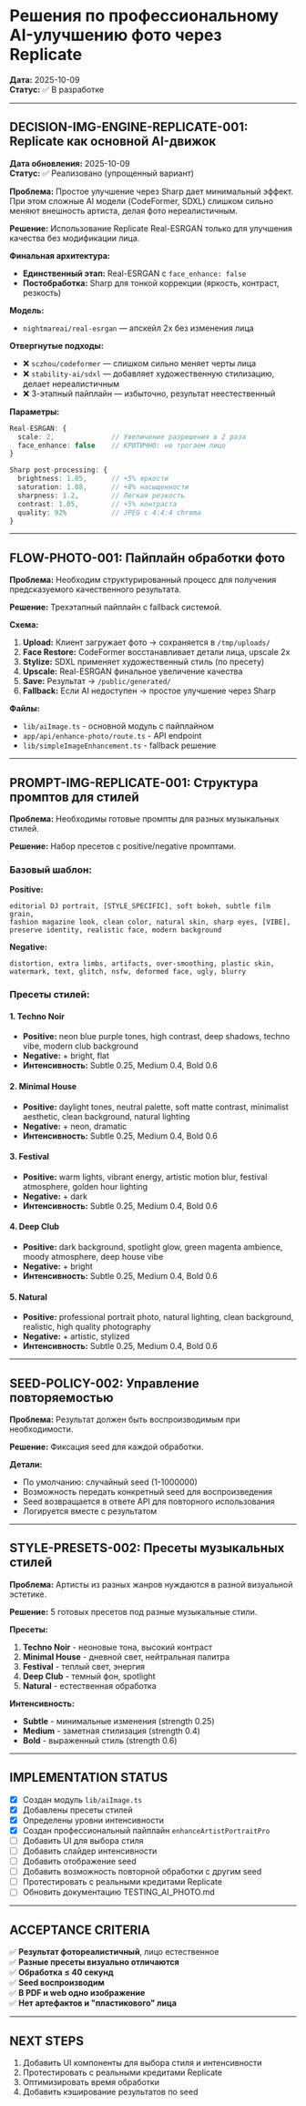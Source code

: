 # Решения по профессиональному AI-улучшению фото через Replicate

**Дата:** 2025-10-09  
**Статус:** ✅ В разработке

---

## DECISION-IMG-ENGINE-REPLICATE-001: Replicate как основной AI-движок

**Дата обновления:** 2025-10-09  
**Статус:** ✅ Реализовано (упрощенный вариант)

**Проблема:** Простое улучшение через Sharp дает минимальный эффект. При этом сложные AI модели (CodeFormer, SDXL) слишком сильно меняют внешность артиста, делая фото нереалистичным.

**Решение:** Использование Replicate Real-ESRGAN только для улучшения качества без модификации лица.

**Финальная архитектура:**
- **Единственный этап:** Real-ESRGAN с `face_enhance: false`
- **Постобработка:** Sharp для тонкой коррекции (яркость, контраст, резкость)

**Модель:**
- `nightmareai/real-esrgan` — апскейл 2x без изменения лица

**Отвергнутые подходы:**
- ❌ `sczhou/codeformer` — слишком сильно меняет черты лица
- ❌ `stability-ai/sdxl` — добавляет художественную стилизацию, делает нереалистичным
- ❌ 3-этапный пайплайн — избыточно, результат неестественный

**Параметры:**
```typescript
Real-ESRGAN: {
  scale: 2,              // Увеличение разрешения в 2 раза
  face_enhance: false    // КРИТИЧНО: не трогаем лицо
}

Sharp post-processing: {
  brightness: 1.05,      // +5% яркости
  saturation: 1.08,      // +8% насыщенности
  sharpness: 1.2,        // Легкая резкость
  contrast: 1.05,        // +5% контраста
  quality: 92%           // JPEG с 4:4:4 chroma
}
```

---

## FLOW-PHOTO-001: Пайплайн обработки фото

**Проблема:** Необходим структурированный процесс для получения предсказуемого качественного результата.

**Решение:** Трехэтапный пайплайн с fallback системой.

**Схема:**
1. **Upload:** Клиент загружает фото → сохраняется в `/tmp/uploads/`
2. **Face Restore:** CodeFormer восстанавливает детали лица, upscale 2x
3. **Stylize:** SDXL применяет художественный стиль (по пресету)
4. **Upscale:** Real-ESRGAN финальное увеличение качества
5. **Save:** Результат → `/public/generated/`
6. **Fallback:** Если AI недоступен → простое улучшение через Sharp

**Файлы:**
- `lib/aiImage.ts` - основной модуль с пайплайном
- `app/api/enhance-photo/route.ts` - API endpoint
- `lib/simpleImageEnhancement.ts` - fallback решение

---

## PROMPT-IMG-REPLICATE-001: Структура промптов для стилей

**Проблема:** Необходимы готовые промпты для разных музыкальных стилей.

**Решение:** Набор пресетов с positive/negative промптами.

### Базовый шаблон:

**Positive:**
```
editorial DJ portrait, [STYLE_SPECIFIC], soft bokeh, subtle film grain,
fashion magazine look, clean color, natural skin, sharp eyes, [VIBE],
preserve identity, realistic face, modern background
```

**Negative:**
```
distortion, extra limbs, artifacts, over-smoothing, plastic skin,
watermark, text, glitch, nsfw, deformed face, ugly, blurry
```

### Пресеты стилей:

#### 1. Techno Noir
- **Positive:** neon blue purple tones, high contrast, deep shadows, techno vibe, modern club background
- **Negative:** + bright, flat
- **Интенсивность:** Subtle 0.25, Medium 0.4, Bold 0.6

#### 2. Minimal House
- **Positive:** daylight tones, neutral palette, soft matte contrast, minimalist aesthetic, clean background, natural lighting
- **Negative:** + neon, dramatic
- **Интенсивность:** Subtle 0.25, Medium 0.4, Bold 0.6

#### 3. Festival
- **Positive:** warm lights, vibrant energy, artistic motion blur, festival atmosphere, golden hour lighting
- **Negative:** + dark
- **Интенсивность:** Subtle 0.25, Medium 0.4, Bold 0.6

#### 4. Deep Club
- **Positive:** dark background, spotlight glow, green magenta ambience, moody atmosphere, deep house vibe
- **Negative:** + bright
- **Интенсивность:** Subtle 0.25, Medium 0.4, Bold 0.6

#### 5. Natural
- **Positive:** professional portrait photo, natural lighting, clean background, realistic, high quality photography
- **Negative:** + artistic, stylized
- **Интенсивность:** Subtle 0.25, Medium 0.4, Bold 0.6

---

## SEED-POLICY-002: Управление повторяемостью

**Проблема:** Результат должен быть воспроизводимым при необходимости.

**Решение:** Фиксация seed для каждой обработки.

**Детали:**
- По умолчанию: случайный seed (1-1000000)
- Возможность передать конкретный seed для воспроизведения
- Seed возвращается в ответе API для повторного использования
- Логируется вместе с результатом

---

## STYLE-PRESETS-002: Пресеты музыкальных стилей

**Проблема:** Артисты из разных жанров нуждаются в разной визуальной эстетике.

**Решение:** 5 готовых пресетов под разные музыкальные стили.

**Пресеты:**
1. **Techno Noir** - неоновые тона, высокий контраст
2. **Minimal House** - дневной свет, нейтральная палитра
3. **Festival** - теплый свет, энергия
4. **Deep Club** - темный фон, spotlight
5. **Natural** - естественная обработка

**Интенсивность:**
- **Subtle** - минимальные изменения (strength 0.25)
- **Medium** - заметная стилизация (strength 0.4)
- **Bold** - выраженный стиль (strength 0.6)

---

## IMPLEMENTATION STATUS

- [x] Создан модуль `lib/aiImage.ts`
- [x] Добавлены пресеты стилей
- [x] Определены уровни интенсивности
- [x] Создан профессиональный пайплайн `enhanceArtistPortraitPro`
- [ ] Добавить UI для выбора стиля
- [ ] Добавить слайдер интенсивности
- [ ] Добавить отображение seed
- [ ] Добавить возможность повторной обработки с другим seed
- [ ] Протестировать с реальными кредитами Replicate
- [ ] Обновить документацию TESTING_AI_PHOTO.md

---

## ACCEPTANCE CRITERIA

✅ **Результат фотореалистичный**, лицо естественное  
✅ **Разные пресеты визуально отличаются**  
✅ **Обработка ≤ 40 секунд**  
✅ **Seed воспроизводим**  
✅ **В PDF и web одно изображение**  
✅ **Нет артефактов и "пластикового" лица**  

---

## NEXT STEPS

1. Добавить UI компоненты для выбора стиля и интенсивности
2. Протестировать с реальными кредитами Replicate
3. Оптимизировать время обработки
4. Добавить кэширование результатов по seed

